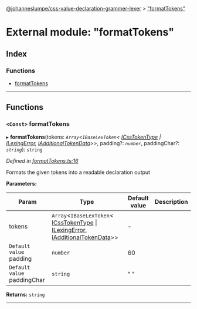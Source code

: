 [@johanneslumpe/css-value-declaration-grammer-lexer](../README.md) > ["formatTokens"](../modules/_formattokens_.md)

# External module: "formatTokens"

## Index

### Functions

* [formatTokens](_formattokens_.md#formattokens)

---

## Functions

<a id="formattokens"></a>

### `<Const>` formatTokens

▸ **formatTokens**(tokens: *`Array`<`IBaseLexToken`< [ICssTokenType](../enums/_types_.icsstokentype.md) &#124; [ILexingError](../enums/_types_.ilexingerror.md), [IAdditionalTokenData](../interfaces/_types_.iadditionaltokendata.md)>>*, padding?: *`number`*, paddingChar?: *`string`*): `string`

*Defined in [formatTokens.ts:16](https://github.com/johanneslumpe/css-value-declaration-grammer-lexer/blob/c9b8a67/src/formatTokens.ts#L16)*

Formats the given tokens into a readable declaration output

**Parameters:**

| Param | Type | Default value | Description |
| ------ | ------ | ------ | ------ |
| tokens | `Array`<`IBaseLexToken`< [ICssTokenType](../enums/_types_.icsstokentype.md) &#124; [ILexingError](../enums/_types_.ilexingerror.md), [IAdditionalTokenData](../interfaces/_types_.iadditionaltokendata.md)>> | - |   |
| `Default value` padding | `number` | 60 |
| `Default value` paddingChar | `string` | &quot; &quot; |

**Returns:** `string`

___

